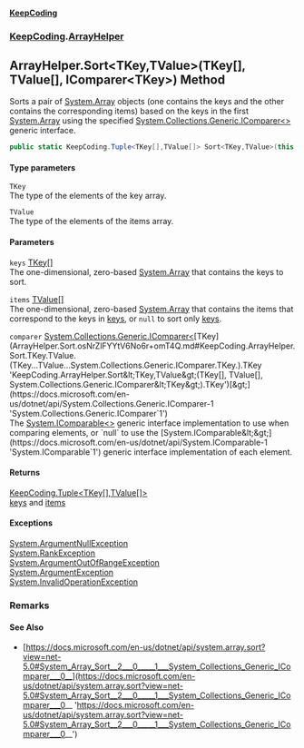 #### [KeepCoding](index.md 'index')
### [KeepCoding](KeepCoding.md 'KeepCoding').[ArrayHelper](ArrayHelper.md 'KeepCoding.ArrayHelper')
## ArrayHelper.Sort&lt;TKey,TValue&gt;(TKey[], TValue[], IComparer&lt;TKey&gt;) Method
Sorts a pair of [System.Array](https://docs.microsoft.com/en-us/dotnet/api/System.Array 'System.Array') objects (one contains the keys and the other contains the corresponding items) based on the keys in the first [System.Array](https://docs.microsoft.com/en-us/dotnet/api/System.Array 'System.Array') using the specified [System.Collections.Generic.IComparer&lt;&gt;](https://docs.microsoft.com/en-us/dotnet/api/System.Collections.Generic.IComparer-1 'System.Collections.Generic.IComparer`1') generic interface.  
```csharp
public static KeepCoding.Tuple<TKey[],TValue[]> Sort<TKey,TValue>(this TKey[] keys, TValue[] items, System.Collections.Generic.IComparer<TKey> comparer);
```
#### Type parameters
<a name='KeepCoding.ArrayHelper.Sort.TKey.TValue.(TKey...TValue...System.Collections.Generic.IComparer.TKey.).TKey'></a>
`TKey`  
The type of the elements of the key array.
  
<a name='KeepCoding.ArrayHelper.Sort.TKey.TValue.(TKey...TValue...System.Collections.Generic.IComparer.TKey.).TValue'></a>
`TValue`  
The type of the elements of the items array.
  
#### Parameters
<a name='KeepCoding.ArrayHelper.Sort.TKey.TValue.(TKey...TValue...System.Collections.Generic.IComparer.TKey.).keys'></a>
`keys` [TKey](ArrayHelper.Sort.osNrZlFYYtV6No6r+omT4Q.md#KeepCoding.ArrayHelper.Sort.TKey.TValue.(TKey...TValue...System.Collections.Generic.IComparer.TKey.).TKey 'KeepCoding.ArrayHelper.Sort&lt;TKey,TValue&gt;(TKey[], TValue[], System.Collections.Generic.IComparer&lt;TKey&gt;).TKey')[[]](https://docs.microsoft.com/en-us/dotnet/api/System.Array 'System.Array')  
The one-dimensional, zero-based [System.Array](https://docs.microsoft.com/en-us/dotnet/api/System.Array 'System.Array') that contains the keys to sort.
  
<a name='KeepCoding.ArrayHelper.Sort.TKey.TValue.(TKey...TValue...System.Collections.Generic.IComparer.TKey.).items'></a>
`items` [TValue](ArrayHelper.Sort.osNrZlFYYtV6No6r+omT4Q.md#KeepCoding.ArrayHelper.Sort.TKey.TValue.(TKey...TValue...System.Collections.Generic.IComparer.TKey.).TValue 'KeepCoding.ArrayHelper.Sort&lt;TKey,TValue&gt;(TKey[], TValue[], System.Collections.Generic.IComparer&lt;TKey&gt;).TValue')[[]](https://docs.microsoft.com/en-us/dotnet/api/System.Array 'System.Array')  
The one-dimensional, zero-based [System.Array](https://docs.microsoft.com/en-us/dotnet/api/System.Array 'System.Array') that contains the items that correspond to the keys in [keys](ArrayHelper.Sort.osNrZlFYYtV6No6r+omT4Q.md#KeepCoding.ArrayHelper.Sort.TKey.TValue.(TKey...TValue...System.Collections.Generic.IComparer.TKey.).keys 'KeepCoding.ArrayHelper.Sort&lt;TKey,TValue&gt;(TKey[], TValue[], System.Collections.Generic.IComparer&lt;TKey&gt;).keys'), or `null` to sort only [keys](ArrayHelper.Sort.osNrZlFYYtV6No6r+omT4Q.md#KeepCoding.ArrayHelper.Sort.TKey.TValue.(TKey...TValue...System.Collections.Generic.IComparer.TKey.).keys 'KeepCoding.ArrayHelper.Sort&lt;TKey,TValue&gt;(TKey[], TValue[], System.Collections.Generic.IComparer&lt;TKey&gt;).keys').
  
<a name='KeepCoding.ArrayHelper.Sort.TKey.TValue.(TKey...TValue...System.Collections.Generic.IComparer.TKey.).comparer'></a>
`comparer` [System.Collections.Generic.IComparer&lt;](https://docs.microsoft.com/en-us/dotnet/api/System.Collections.Generic.IComparer-1 'System.Collections.Generic.IComparer`1')[TKey](ArrayHelper.Sort.osNrZlFYYtV6No6r+omT4Q.md#KeepCoding.ArrayHelper.Sort.TKey.TValue.(TKey...TValue...System.Collections.Generic.IComparer.TKey.).TKey 'KeepCoding.ArrayHelper.Sort&lt;TKey,TValue&gt;(TKey[], TValue[], System.Collections.Generic.IComparer&lt;TKey&gt;).TKey')[&gt;](https://docs.microsoft.com/en-us/dotnet/api/System.Collections.Generic.IComparer-1 'System.Collections.Generic.IComparer`1')  
The [System.IComparable&lt;&gt;](https://docs.microsoft.com/en-us/dotnet/api/System.IComparable-1 'System.IComparable`1') generic interface implementation to use when comparing elements, or `null` to use the [System.IComparable&lt;&gt;](https://docs.microsoft.com/en-us/dotnet/api/System.IComparable-1 'System.IComparable`1') generic interface implementation of each element.
  
#### Returns
[KeepCoding.Tuple&lt;](Tuple.T1.T2..md 'KeepCoding.Tuple&lt;T1,T2&gt;')[TKey](ArrayHelper.Sort.osNrZlFYYtV6No6r+omT4Q.md#KeepCoding.ArrayHelper.Sort.TKey.TValue.(TKey...TValue...System.Collections.Generic.IComparer.TKey.).TKey 'KeepCoding.ArrayHelper.Sort&lt;TKey,TValue&gt;(TKey[], TValue[], System.Collections.Generic.IComparer&lt;TKey&gt;).TKey')[[]](https://docs.microsoft.com/en-us/dotnet/api/System.Array 'System.Array')[,](Tuple.T1.T2..md 'KeepCoding.Tuple&lt;T1,T2&gt;')[TValue](ArrayHelper.Sort.osNrZlFYYtV6No6r+omT4Q.md#KeepCoding.ArrayHelper.Sort.TKey.TValue.(TKey...TValue...System.Collections.Generic.IComparer.TKey.).TValue 'KeepCoding.ArrayHelper.Sort&lt;TKey,TValue&gt;(TKey[], TValue[], System.Collections.Generic.IComparer&lt;TKey&gt;).TValue')[[]](https://docs.microsoft.com/en-us/dotnet/api/System.Array 'System.Array')[&gt;](Tuple.T1.T2..md 'KeepCoding.Tuple&lt;T1,T2&gt;')  
[keys](ArrayHelper.Sort.osNrZlFYYtV6No6r+omT4Q.md#KeepCoding.ArrayHelper.Sort.TKey.TValue.(TKey...TValue...System.Collections.Generic.IComparer.TKey.).keys 'KeepCoding.ArrayHelper.Sort&lt;TKey,TValue&gt;(TKey[], TValue[], System.Collections.Generic.IComparer&lt;TKey&gt;).keys') and [items](ArrayHelper.Sort.osNrZlFYYtV6No6r+omT4Q.md#KeepCoding.ArrayHelper.Sort.TKey.TValue.(TKey...TValue...System.Collections.Generic.IComparer.TKey.).items 'KeepCoding.ArrayHelper.Sort&lt;TKey,TValue&gt;(TKey[], TValue[], System.Collections.Generic.IComparer&lt;TKey&gt;).items')
#### Exceptions
[System.ArgumentNullException](https://docs.microsoft.com/en-us/dotnet/api/System.ArgumentNullException 'System.ArgumentNullException')  
[System.RankException](https://docs.microsoft.com/en-us/dotnet/api/System.RankException 'System.RankException')  
[System.ArgumentOutOfRangeException](https://docs.microsoft.com/en-us/dotnet/api/System.ArgumentOutOfRangeException 'System.ArgumentOutOfRangeException')  
[System.ArgumentException](https://docs.microsoft.com/en-us/dotnet/api/System.ArgumentException 'System.ArgumentException')  
[System.InvalidOperationException](https://docs.microsoft.com/en-us/dotnet/api/System.InvalidOperationException 'System.InvalidOperationException')  
### Remarks
#### See Also
- [https://docs.microsoft.com/en-us/dotnet/api/system.array.sort?view=net-5.0#System_Array_Sort__2___0_____1___System_Collections_Generic_IComparer___0__](https://docs.microsoft.com/en-us/dotnet/api/system.array.sort?view=net-5.0#System_Array_Sort__2___0_____1___System_Collections_Generic_IComparer___0__ 'https://docs.microsoft.com/en-us/dotnet/api/system.array.sort?view=net-5.0#System_Array_Sort__2___0_____1___System_Collections_Generic_IComparer___0__')
